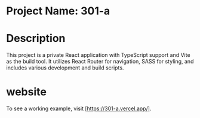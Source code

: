 # Project Name: 301-a

# Description

This project is a private React application with TypeScript support and Vite as the build tool. It utilizes React Router for navigation, SASS for styling, and includes various development and build scripts.

# website

To see a working example, visit [https://301-a.vercel.app/].
